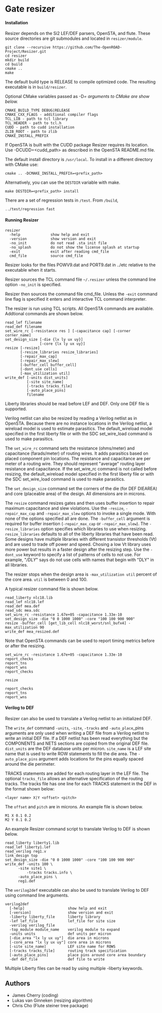 # Gate resizer

#### Installation

Resizer depends on the Si2 LEF/DEF parsers, OpenSTA, and flute. These
source directories are git submodules and located in `resizer/module`.

```
git clone --recursive https://github.com/The-OpenROAD-Project/Resizer.git
cd resizer
mkdir build
cd build
cmake ..
make
```

The default build type is RELEASE to compile optimized code.
The resulting executable is in `build/resizer`.

Optional CMake variables passed as -D<var>=<value> arguments to CMake are show below.

```
CMAKE_BUILD_TYPE DEBUG|RELEASE
CMAKE_CXX_FLAGS - additional compiler flags
TCL_LIB - path to tcl library
TCL_HEADER - path to tcl.h
CUDD - path to cudd installation
ZLIB_ROOT - path to zlib
CMAKE_INSTALL_PREFIX
```

If OpenSTA is built with the CUDD package Resizer requires its location.
Use -DCUDD=<cudd_path> as described in the OpenSTA README.md file.

The default install directory is `/usr/local`.
To install in a different directory with CMake use:

```
cmake .. -DCMAKE_INSTALL_PREFIX=<prefix_path>
```

Alternatively, you can use the `DESTDIR` variable with make.

```
make DESTDIR=<prefix_path> install
```

There are a set of regression tests in `/test`.
From `/build`,

```
../test/regression fast
```

#### Running Resizer

```
resizer
  -help              show help and exit
  -version           show version and exit
  -no_init           do not read .sta init file
  -no_splash         do not show the license splash at startup
  -exit              exit after reading cmd_file
  cmd_file           source cmd_file
```

Resizer looks for the files POWV9.dat and PORT9.dat in ../etc relative
to the executable when it starts.

Resizer sources the TCL command file `~/.resizer` unless the command
line option `-no_init` is specified.

Resizer then sources the command file cmd_file. Unless the `-exit`
command line flag is specified it enters and interactive TCL command
interpreter.

The resizer is run using TCL scripts. All OpenSTA commands are available.
Addtional commands are shown below.

```
read_lef filename
read_def filename
set_wire_rc [-resistance res ] [-capacitance cap] [-corner corner_name]
set_design_size [-die {lx ly ux uy}]
                [-core {lx ly ux uy}]
resize [-resize]
       [-resize_libraries resize_libraries]
       [-repair_max_cap]
       [-repair_max_slew]
       [-buffer_cell buffer_cell]
       [-dont_use cells]
       [-max_utilization util]
write_def [-units dist_units]
          [-site site_name]
          [-tracks tracks_file]
          [-auto_place_pins]
          filename
```

Liberty libraries should be read before LEF and DEF. Only one DEF file
is supported.

Verilog netlist can also be resized by reading a Verilog netlist as in
OpenSTA. Because there are no instance locations in the Verilog
netlist, a wireload model is used to estimate parasitics.  The
default_wireload model specified in the first liberty file or with the
SDC set_wire_load command is used to make parasitics.

The `set_wire_rc` command sets the resistance (ohms/meter) and
capacitance (farads/meter) of routing wires. It adds parasitics based
on placed component pin locations. The resistance and capacitance are
per meter of a routing wire. They should represent "average" routing
layer resistance and capacitance. If the set_wire_rc command is not
called before resizing, the default_wireload model specified in the
first liberty file or with the SDC set_wire_load command is used to
make parasitics.

The `set_design_size` command set the corners of the die (for DEF
DIEAREA) and core (placeable area) of the design. All dimensions are
in microns.

The `resize` command resizes gates and then uses buffer insertion to
repair maximum capacitance and slew violations. Use the `-resize`,
`-repair_max_cap` and `-repair_max_slew` options to invoke a single
mode. With none of the options specified all are done. The
`-buffer_cell` argument is required for buffer insertion
(`-repair_max_cap` or `-repair_max_slew`). The `-resize_libraries`
option specifies which libraries to use when
resizing. `resize_libraries` defaults to all of the liberty libraries
that have been read. Some designs have multiple libraries with
different transistor thresholds (Vt) and are used to trade off power
and speed. Chosing a low Vt library uses more power but results in a
faster design after the resizing step. Use the `-dont_use` keyword to
specify a list of patterns of cells to not use. For example, "*/DLY*"
says do not use cells with names that begin with "DLY" in all
libraries.

The resizer stops when the design area is `-max_utilization util`
percent of the core area. `util` is between 0 and 100.

A typical resizer command file is shown below.

```
read_liberty nlc18.lib
read_lef nlc18.lef
read_def mea.def
read_sdc mea.sdc
set_wire_rc -resistance 1.67e+05 -capacitance 1.33e-10
set_design_size -die "0 0 1000 1000" -core "100 100 900 900"
resize -buffer_cell [get_lib_cell nlc18_worst/snl_bufx4] -max_utilization 90
write_def mea_resized.def
```

Note that OpenSTA commands can be used to report timing metrics before
or after the resizing.

```
set_wire_rc -resistance 1.67e+05 -capacitance 1.33e-10
report_checks
report_tns
report_wns
report_checks

resize

report_checks
report_tns
report_wns
```

#### Verilog to DEF

Resizer can also be used to translate a Verilog netlist to an
initialized DEF.

The `write_def` command `-units`, `-site`,
`-tracks` and `-auto_place`_pins arguments are only used when writing
a DEF file from a Verilog netlist to write an initial DEF file. If a
DEF netlist has been read everything but the COMPONENTS and NETS
sections are copied from the original DEF file.  `dist_units` are the
DEF database units per micron. `site_name` is a LEF site name that is
used to write ROW statements to fill the die area.  The
`-auto_place_pins` argument adds locations for the pins equally spaced
around the die perimeter.

TRACKS statements are added for each routing layer in the LEF file.
The optional `tracks_file` allows an alternative specification of the
routing tracks. The tracks file has one line for each TRACKS statement
in the DEF in the format shown below:

```
<layer name> X|Y <offset> <pitch>
```

The `offset` and `pitch` are in microns. An example file is shown below.

```
M1 X 0.1 0.2
M2 Y 0.1 0.2
```

An example Resizer command script to translate Verilog to DEF is shown
below.

```
read_liberty liberty1.lib
read_lef liberty1.lef
read_verilog reg1.v
link_design top
set_design_size -die "0 0 1000 1000" -core "100 100 900 900"
write_def -units 100 \
	  -site site1 \
          -tracks tracks.info \
	  -auto_place_pins \
	  reg1.def
```

The `verilog2def` executable can also be used to translate Verilog to
DEF using command line arguments.

```
verilog2def
  [-help]                    show help and exit
  [-version]                 show version and exit
  -liberty liberty_file      liberty library
  -lef lef_file              lef_file for site size
  -verilog verilog_file     
  -top_module module_name    verilog module to expand
  -units units               def units per micron
  [-die_area "lx ly ux uy"]  die area in microns
  [-core_area "lx ly ux uy"] core area in microns
  [-site site_name]          LEF site name for ROWS
  [-tracks tracks_file]      routing track specification
  [-auto_place_pins]         place pins around core area boundary
  -def def_file              def file to write
```

Multiple Liberty files can be read by using multiple -liberty keywords.

## Authors

* James Cherry (coding)
* Lukas van Ginneken (resizing algorithm)
* Chris Cho (Flute steiner tree package)
